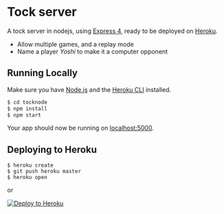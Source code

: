 # Tock server

A tock server in nodejs, using [Express 4](http://expressjs.com/), ready to
be deployed on [Heroku](https://devcenter.heroku.com/articles/getting-started-with-nodejs).

* Allow multiple games, and a replay mode
* Name a player *Yoshi* to make it a computer opponent

## Running Locally

Make sure you have [Node.js](http://nodejs.org/) and the [Heroku CLI](https://cli.heroku.com/) installed.

```sh
$ cd tocknode
$ npm install
$ npm start
```

Your app should now be running on [localhost:5000](http://localhost:5000/).

## Deploying to Heroku

```
$ heroku create
$ git push heroku master
$ heroku open
```
or

[![Deploy to Heroku](https://www.herokucdn.com/deploy/button.png)](https://heroku.com/deploy)

